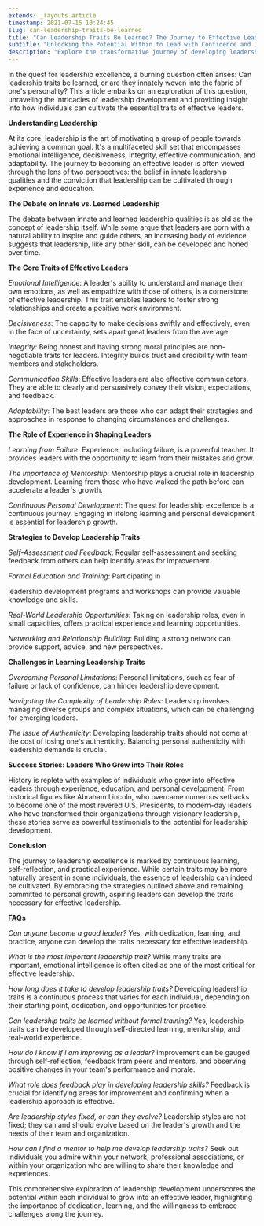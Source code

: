 ```yaml
---
extends: _layouts.article
timestamp: 2021-07-15 10:24:45
slug: can-leadership-traits-be-learned
title: "Can Leadership Traits Be Learned? The Journey to Effective Leadership"
subtitle: "Unlocking the Potential Within to Lead with Confidence and Integrity"
description: "Explore the transformative journey of developing leadership traits, from understanding core qualities to overcoming challenges and embracing continuous growth. Discover whether effective leadership can be learned and how to cultivate the skills necessary for inspiring and guiding others towards success."
---
```


In the quest for leadership excellence, a burning question often arises: Can leadership traits be learned, or are they innately woven into the fabric of one's personality? This article embarks on an exploration of this question, unraveling the intricacies of leadership development and providing insight into how individuals can cultivate the essential traits of effective leaders.

**Understanding Leadership**

At its core, leadership is the art of motivating a group of people towards achieving a common goal. It's a multifaceted skill set that encompasses emotional intelligence, decisiveness, integrity, effective communication, and adaptability. The journey to becoming an effective leader is often viewed through the lens of two perspectives: the belief in innate leadership qualities and the conviction that leadership can be cultivated through experience and education.

**The Debate on Innate vs. Learned Leadership**

The debate between innate and learned leadership qualities is as old as the concept of leadership itself. While some argue that leaders are born with a natural ability to inspire and guide others, an increasing body of evidence suggests that leadership, like any other skill, can be developed and honed over time.

**The Core Traits of Effective Leaders**

*Emotional Intelligence*: A leader's ability to understand and manage their own emotions, as well as empathize with those of others, is a cornerstone of effective leadership. This trait enables leaders to foster strong relationships and create a positive work environment.

*Decisiveness*: The capacity to make decisions swiftly and effectively, even in the face of uncertainty, sets apart great leaders from the average.

*Integrity*: Being honest and having strong moral principles are non-negotiable traits for leaders. Integrity builds trust and credibility with team members and stakeholders.

*Communication Skills*: Effective leaders are also effective communicators. They are able to clearly and persuasively convey their vision, expectations, and feedback.

*Adaptability*: The best leaders are those who can adapt their strategies and approaches in response to changing circumstances and challenges.

**The Role of Experience in Shaping Leaders**

*Learning from Failure*: Experience, including failure, is a powerful teacher. It provides leaders with the opportunity to learn from their mistakes and grow.

*The Importance of Mentorship*: Mentorship plays a crucial role in leadership development. Learning from those who have walked the path before can accelerate a leader's growth.

*Continuous Personal Development*: The quest for leadership excellence is a continuous journey. Engaging in lifelong learning and personal development is essential for leadership growth.

**Strategies to Develop Leadership Traits**

*Self-Assessment and Feedback*: Regular self-assessment and seeking feedback from others can help identify areas for improvement.

*Formal Education and Training*: Participating in

 leadership development programs and workshops can provide valuable knowledge and skills.

*Real-World Leadership Opportunities*: Taking on leadership roles, even in small capacities, offers practical experience and learning opportunities.

*Networking and Relationship Building*: Building a strong network can provide support, advice, and new perspectives.

**Challenges in Learning Leadership Traits**

*Overcoming Personal Limitations*: Personal limitations, such as fear of failure or lack of confidence, can hinder leadership development.

*Navigating the Complexity of Leadership Roles*: Leadership involves managing diverse groups and complex situations, which can be challenging for emerging leaders.

*The Issue of Authenticity*: Developing leadership traits should not come at the cost of losing one's authenticity. Balancing personal authenticity with leadership demands is crucial.

**Success Stories: Leaders Who Grew into Their Roles**

History is replete with examples of individuals who grew into effective leaders through experience, education, and personal development. From historical figures like Abraham Lincoln, who overcame numerous setbacks to become one of the most revered U.S. Presidents, to modern-day leaders who have transformed their organizations through visionary leadership, these stories serve as powerful testimonials to the potential for leadership development.

**Conclusion**

The journey to leadership excellence is marked by continuous learning, self-reflection, and practical experience. While certain traits may be more naturally present in some individuals, the essence of leadership can indeed be cultivated. By embracing the strategies outlined above and remaining committed to personal growth, aspiring leaders can develop the traits necessary for effective leadership.

**FAQs**

*Can anyone become a good leader?*
Yes, with dedication, learning, and practice, anyone can develop the traits necessary for effective leadership.

*What is the most important leadership trait?*
While many traits are important, emotional intelligence is often cited as one of the most critical for effective leadership.

*How long does it take to develop leadership traits?*
Developing leadership traits is a continuous process that varies for each individual, depending on their starting point, dedication, and opportunities for practice.

*Can leadership traits be learned without formal training?*
Yes, leadership traits can be developed through self-directed learning, mentorship, and real-world experience.

*How do I know if I am improving as a leader?*
Improvement can be gauged through self-reflection, feedback from peers and mentors, and observing positive changes in your team's performance and morale.

*What role does feedback play in developing leadership skills?*
Feedback is crucial for identifying areas for improvement and confirming when a leadership approach is effective.

*Are leadership styles fixed, or can they evolve?*
Leadership styles are not fixed; they can and should evolve based on the leader's growth and the needs of their team and organization.

*How can I find a mentor to help me develop leadership traits?*
Seek out individuals you admire within your network, professional associations, or within your organization who are willing to share their knowledge and experiences.

This comprehensive exploration of leadership development underscores the potential within each individual to grow into an effective leader, highlighting the importance of dedication, learning, and the willingness to embrace challenges along the journey.

